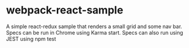 # webpack-react-sample

A simple react-redux sample that renders a small grid and some nav bar. 
Specs can be run in Chrome using Karma start.
Specs can also run using JEST using npm test
